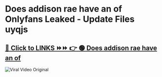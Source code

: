 
 # Does addison rae have an of Onlyfans Leaked - Update Files uyqjs

## <h2><a href="https://clipsfans.com/Does_addison_rae_have_an_of&ref=git">🔗 Click to LINKS ⏩⏩ 👉 🟢 Does addison rae have an of </a></h2>

<a href="https://clipsfans.com/Does_addison_rae_have_an_of&ref=git" rel="nofollow" data-target="animated-image.originalLink"><img src="https://i.ibb.co.com/xMMVF88/686577567.gif" alt="Viral Video Original" style="max-width: 100%; display: inline-block;" data-target="animated-image.originalImage"></a>

